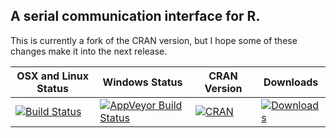 ## A serial communication interface for R.

This is currently a fork of the CRAN version, but I hope some of these changes make it into the next release.

| OSX and Linux Status | Windows Status | CRAN Version | Downloads|
|-----------------------|----------------|--------------|---------|
|[![Build Status](https://travis-ci.org/aforren1/serial.svg)](https://travis-ci.org/aforren1/serial)|[![AppVeyor Build Status](https://ci.appveyor.com/api/projects/status/github/aforren1/serial?branch=master&svg=true)](https://ci.appveyor.com/project/aforren1/serial)|[![CRAN](http://www.r-pkg.org/badges/version/serial)](http://cran.rstudio.com/package=serial)|[![Downloads](http://cranlogs.r-pkg.org/badges/serial?color=brightgreen)](http://www.r-pkg.org/pkg/serial)|